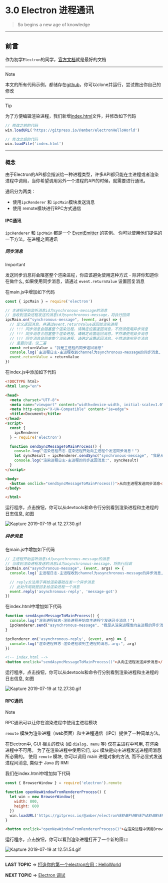 
# 3.0 Electron 进程通讯

> So begins a new age of knowledge


---

## 前言

   作为初学`Electron`的同学，[官方文档](https://Electronjs.org/)就是最好的文档

---

> [!NOTE]
> 本文的所有代码示例，都储存在[github](https://github.com/XieYuanCode/electron-demo/tree/master/communication)，你可以clone并运行，尝试做出你自己的修改

---

> [!Tip]
> 为了方便编辑渲染进程，我们新增[index.html](https://github.com/XieYuanCode/electron-demo/blob/master/communication/index.html)文件，并修改如下代码

```JavaScript
// 修改之前的代码
win.loadURL('https://gitpress.io/@amber/electronHelloWorld')

// 修改之后的代码
win.loadFile('index.html')
```
    
---

### 概念

由于Electron的API都会指派给一种进程类型，许多API都只能在主进程或者渲染进程中调用，当你希望调用另外一个进程的API的时候，就需要进行通讯。

通讯分为两类：
* 使用`ipcRenderer` 和 `ipcMain`模块发送消息
* 使用 remote模块进行RPC方式通信

#### IPC通讯
`ipcRenderer` 和 `ipcMain` 都是一个 [EventEmitter](https://nodejs.org/api/events.html#events_class_eventemitter) 的实例。 你可以使用他们提供的一下方法，在进程之间通讯

##### 同步消息

> [!IMPORTANT]
> 发送同步消息将会阻塞整个渲染进程，你应该避免使用这种方式 - 除非你知道你在做什么, 如果使用同步消息，请通过 `event.returnValue` 设置回复消息

在main.js中增加如下代码

```javascript
const { ipcMain } = require('electron')

// 主进程开始监听消息id为synchronous-message的消息
// 当收到渲染进程发送的消息id为synchronous-message，将执行回调
ipcMain.on("synchronous-message", (event, args) => {
  // 定义返回消息，并通过event.returnValue返回给渲染进程
  // !!! 同步消息会阻塞整个渲染进程，请确定设置返回消息，不然请使用异步消息
  // !!! 同步消息会阻塞整个渲染进程，请确定设置返回消息，不然请使用异步消息
  // !!! 同步消息会阻塞整个渲染进程，请确定设置返回消息，不然请使用异步消息
  // 重要的话，说三遍
  const returnValue = "我是主进程的同步返回消息"
  console.log(`主进程日志-主进程收到channel为synchronous-message的同步消息, args: ${args}, 返回参数: ${returnValue}`)
  event.returnValue = returnValue
})
```

在index.js中添加如下代码
```html
<!DOCTYPE html>
<html lang="en">

<head>
  <meta charset="UTF-8">
  <meta name="viewport" content="width=device-width, initial-scale=1.0">
  <meta http-equiv="X-UA-Compatible" content="ie=edge">
  <title>Document</title>
</head>
<script>
  const {
    ipcRenderer
  } = require('electron')

  function sendSyncMessageToMainProcess() {
    console.log("渲染进程日志-渲染进程开始向主进程个发送同步消息！")
    let syncResult = ipcRenderer.sendSync("synchronous-message", "我是从渲染进程发向主进程的同步消息")
    console.log("渲染进程日志-主进程的同步返回消息:", syncResult)
  }
</script>

<body>
  <button onclick="sendSyncMessageToMainProcess()">从向主进程发送同步消息</button>
</body>

</html>
```
运行程序，点击按钮，你可以从devtools和命令行分别看到渲染进程和主进程的日志信息, 如图

![Kapture 2019-07-19 at 12.27.30.gif](https://i.loli.net/2019/07/19/5d3146e4483db40069.gif)

##### 异步消息

在main.js中增加如下代码

```javascript
// 主进程开始监听消息id为asynchronous-message的消息
// 当收到渲染进程发送的消息id为asynchronous-message，将执行回调
ipcMain.on("asynchronous-message", (event, args) => {
  console.log(`主进程日志-主进程收到channel为asynchronous-message的异步消息, args: ${args}`)

  // reply方法用于再给渲染基础在发一个异步消息
  // 此处作用就是回复给渲染进程一个消息
  event.reply('asynchronous-reply', 'message-got')
})
```

在index.html中增加如下代码
```javascript
function sendAsyncMessageToMainProcess() {
  console.log("渲染进程日志-渲染进程开始向主进程个发送异步消息！")
  ipcRenderer.send("asynchronous-message", "我是从渲染进程发向主进程的异步消息")
}

ipcRenderer.on('asynchronous-reply', (event, arg) => {
  console.log("渲染进程日志-渲染进程收到主进程的消息，arg:", arg)
})
```


```html
<!-- index.html -->
<button onclick="sendAsyncMessageToMainProcess()">从向主进程发送异步消息</button>
```

运行程序，点击按钮，你可以从devtools和命令行分别看到渲染进程和主进程的日志信息, 如图

![Kapture 2019-07-19 at 12.27.30.gif](https://i.loli.net/2019/07/19/5d314a48b6fd493111.gif)

#### RPC通讯

> [!NOTE]
> RPC通讯可以让你在渲染进程中使用主进程模块

`remote` 模块为渲染进程（web页面）和主进程通信（IPC）提供了一种简单方法。

在Electron中, GUI 相关的模块 (如 `dialog`、`menu` 等) 仅在主进程中可用, 在渲染进程中不可用。 为了在渲染进程中使用它们, `ipc` 模块是向主进程发送进程间消息所必需的。 使用 `remote` 模块, 你可以调用 main 进程对象的方法, 而不必显式发送进程间消息, 类似于 Java 的 RMI

我们在index.html中增加如下代码

```javascript
const { BrowserWindow } = require('electron').remote

function openNewWindowFromRendererProcess() {
  let win = new BrowserWindow({
    width: 800,
    height: 600
  })
  win.loadURL('https://gitpress.io/@amber/electron%E8%BF%9B%E7%A8%8B%E9%80%9A%E8%AE%AF')
}
```

```html
<button onclick="openNewWindowFromRendererProcess()">在渲染进程中调用BrowserWindow方法打开新窗口</button>
```

运行程序，点击按钮，你可以看到渲染进程打开了一个新的窗口

![Kapture 2019-07-19 at 12.51.54.gif](https://i.loli.net/2019/07/19/5d314c853c0d651861.gif)

---

**LAST TOPIC** => [打造你的第一个electron应用：HelloWorld](https://gitpress.io/@amber/electronHelloWorld)

**NEXT TOPIC** => [Electron 调试](https://gitpress.io/@amber/electron%E8%B0%83%E8%AF%95)



